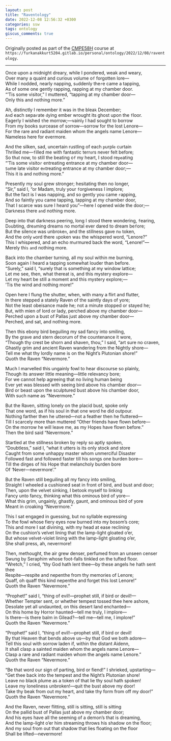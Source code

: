 ```yaml
---
layout: post
title: "Raventology"
date: 2022-12-08 12:56:32 +0300
categories: ssw
tags: ontology
giscus_comments: true
---
```


Originally posted as part of the [CMPE58H](https://cmpe.boun.edu.tr/courses/cmpe58h) course at `https://furkanakkurt5204.gitlab.io/personal/ontology/2022/12/08/raventology`.

---

Once upon a midnight dreary, while I pondered, weak and weary,  
Over many a quaint and curious volume o`f` forgotten lore—  
While I nodded, nearly napping, s`u`ddenly the`r`e came a tapping,  
As of some one gently rapping, rapping at my chamber door.  
“’Tis some visitor,” I muttered, “tapping at my chamber door—  
Only this and nothing more.”  

Ah, distinctly I remember it was in the blea`k` December;  
`An`d each sepa`r`ate `d`ying ember wrought its ghost upon the `f`loor.  
Eagerly I wished `t`he morrow;—vainl`y` I had sought to borrow  
From my books surcease of sorrow—sorrow for the lost Lenore—  
For the rare and radiant maiden whom the angels name Lenore—  
Nameless here for evermore.  

And the silken, sad, uncertain rustling of each `p`urpl`e` curtain  
Thrilled me—`f`illed me with fantastic terr`o`rs never felt before;  
So th`a`t now, to still the beating o`f` my heart, I stood re`pe`ating  
“’Tis some visito`r` entreating entrance at my chamber door—  
`So`me late visitor e`n`treating entrance at my chamber door;—  
This it is and nothing more.”  

Presently my soul grew stronger; hesitating then no longer,  
“Sir,” said I, “or Madam, truly your `f`orgiveness I implore;  
B`u`t the fact is I was napping, and so gently you came `r`apping,  
And so faintly you came tapping, tapping at my chamber door,  
That I scarce was sure I heard you”—here I opened wide the door;—  
Dar`k`ness there `an`d nothing more.  

Deep into that darkness peering, long I stood there wondering, `f`earing,  
D`o`ubting, dre`a`ming dreams no mortal ever dared to dream be`f`ore;  
But the silence was unbro`k`e`n`, and the stillness gave n`o` token,  
And the only `w`ord there `s`poken wa`s` the whispered word, “Lenore?”  
This I whispered, and an echo m`u`rmured back the word, “Lenore!”—  
Merely thi`s` `an`d nothing more.  

Back into the chamber turning, all my soul within me burning,  
Soon again I heard a tapping somewhat louder than before.  
“Surely,” said I, “surely that is something at my window lattice;  
Let me see, then, what thereat is, and this mystery explore—  
Let my heart be still a moment and this mystery explore;—  
’Tis the wind and nothing more!”  

Open here I flung the shutter, when, with many a flirt and flutter,  
In there stepped a stately Raven of the saintly days of yore;  
Not the least obeisance made he; not a minute stopped or stayed he;  
But, with mien of lord or lady, perched above my chamber door—  
Perched upon a bust of Pallas just above my chamber door—  
Perched, and sat, and nothing more.  

Then this ebony bird beguiling my sad fancy into smiling,  
By the grave and stern decorum of the countenance it wore,  
“Though thy crest be shorn and shaven, thou,” I said, “art sure no craven,  
Ghastly grim and ancient Raven wandering from the Nightly shore—  
Tell me what thy lordly name is on the Night’s Plutonian shore!”  
Quoth the Raven “Nevermore.”  

Much I marvelled this ungainly fowl to hear discourse so plainly,  
Though its answer little meaning—little relevancy bore;  
For we cannot help agreeing that no living human being  
Ever yet was blessed with seeing bird above his chamber door—  
Bird or beast upon the sculptured bust above his chamber door,  
With such name as “Nevermore.”  

But the Raven, sitting lonely on the placid bust, spoke only  
That one word, as if his soul in that one word he did outpour.  
Nothing farther then he uttered—not a feather then he fluttered—  
Till I scarcely more than muttered “Other friends have flown before—  
On the morrow he will leave me, as my Hopes have flown before.”  
Then the bird said “Nevermore.”  

Startled at the stillness broken by reply so aptly spoken,  
“Doubtless,” said I, “what it utters is its only stock and store  
Caught from some unhappy master whom unmerciful Disaster  
Followed fast and followed faster till his songs one burden bore—  
Till the dirges of his Hope that melancholy burden bore  
Of ‘Never—nevermore’.”  

But the Raven still beguiling all my fancy into smiling,  
Straight I wheeled a cushioned seat in front of bird, and bust and door;  
Then, upon the velvet sinking, I betook myself to linking  
Fancy unto fancy, thinking what this ominous bird of yore—  
What this grim, ungainly, ghastly, gaunt, and ominous bird of yore  
Meant in croaking “Nevermore.”  

This I sat engaged in guessing, but no syllable expressing  
To the fowl whose fiery eyes now burned into my bosom’s core;  
This and more I sat divining, with my head at ease reclining  
On the cushion’s velvet lining that the lamp-light gloated o’er,  
But whose velvet-violet lining with the lamp-light gloating o’er,  
She shall press, ah, nevermore!  

Then, methought, the air grew denser, perfumed from an unseen censer  
Swung by Seraphim whose foot-falls tinkled on the tufted floor.  
“Wretch,” I cried, “thy God hath lent thee—by these angels he hath sent thee  
Respite—respite and nepenthe from thy memories of Lenore;  
Quaff, oh quaff this kind nepenthe and forget this lost Lenore!”  
Quoth the Raven “Nevermore.”  

“Prophet!” said I, “thing of evil!—prophet still, if bird or devil!—  
Whether Tempter sent, or whether tempest tossed thee here ashore,  
Desolate yet all undaunted, on this desert land enchanted—  
On this home by Horror haunted—tell me truly, I implore—  
Is there—is there balm in Gilead?—tell me—tell me, I implore!”  
Quoth the Raven “Nevermore.”  

“Prophet!” said I, “thing of evil!—prophet still, if bird or devil!  
By that Heaven that bends above us—by that God we both adore—  
Tell this soul with sorrow laden if, within the distant Aidenn,  
It shall clasp a sainted maiden whom the angels name Lenore—  
Clasp a rare and radiant maiden whom the angels name Lenore.”  
Quoth the Raven “Nevermore.”  

“Be that word our sign of parting, bird or fiend!” I shrieked, upstarting—  
“Get thee back into the tempest and the Night’s Plutonian shore!  
Leave no black plume as a token of that lie thy soul hath spoken!  
Leave my loneliness unbroken!—quit the bust above my door!  
Take thy beak from out my heart, and take thy form from off my door!”  
Quoth the Raven “Nevermore.”  

And the Raven, never flitting, still is sitting, still is sitting  
On the pallid bust of Pallas just above my chamber door;  
And his eyes have all the seeming of a demon’s that is dreaming,  
And the lamp-light o’er him streaming throws his shadow on the floor;  
And my soul from out that shadow that lies floating on the floor  
Shall be lifted—nevermore!  
